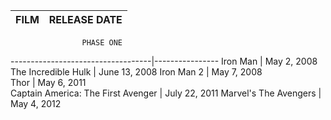 FILM                               | RELEASE DATE  
:----------------------------------|----------------:
                    PHASE ONE
-----------------------------------|----------------
Iron Man                           | May 2, 2008   
The Incredible Hulk                | June 13, 2008 
Iron Man 2                         | May 7, 2008   
Thor                               | May 6, 2011   
Captain America: The First Avenger | July 22, 2011 
Marvel's The Avengers              | May 4, 2012   